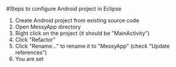 #Steps to configure Android project in Eclipse
1. Create Android project from existing source code
2. Open MessyApp directory
3. Right click on the project (it should be "MainActivity")
4. Click "Refactor"
5. Click "Rename..." to rename it to "MessyApp" (check "Update references")
6. You are set
